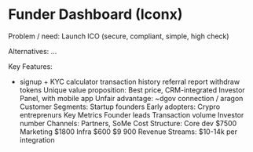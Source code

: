 # Funder Dashboard \(Iconx\)

Problem / need: Launch ICO \(secure, compliant, simple, high check\)

Alternatives: ...

Key Features:

* signup + KYC calculator transaction history referral report withdraw tokens Unique value proposition: Best price, CRM-integrated Investor Panel, with mobile app Unfair advantage: ~dgov connection / aragon Customer Segments: Startup founders Early adopters: Crypro entreprenurs Key Metrics Founder leads Transaction volume Investor number Channels: Partners, SoMe Cost Structure: Core dev $7500 Marketing $1800 Infra $600 $9 900 Revenue Streams: $10-14k per integration

